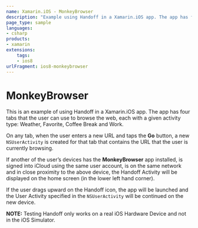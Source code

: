 ```yaml
---
name: Xamarin.iOS - MonkeyBrowser
description: "Example using Handoff in a Xamarin.iOS app. The app has four tabs that the user can use to browse the web, each with a given activity... (iOS8)"
page_type: sample
languages:
- csharp
products:
- xamarin
extensions:
    tags:
    - ios8
urlFragment: ios8-monkeybrowser
---
```

# MonkeyBrowser

This is an example of using Handoff in a Xamarin.iOS app. The app has four tabs that the user can use to browse the web, each with a given activity type: Weather, Favorite, Coffee Break and Work.

On any tab, when the user enters a new URL and taps the **Go** button, a new `NSUserActivity` is created for that tab that contains the URL that the user is currently browsing.

If another of the user’s devices has the **MonkeyBrowser** app installed, is signed into iCloud using the same user account, is on the same network and in close proximity to the above device, the Handoff Activity will be displayed on the home screen (in the lower left hand corner).

If the user drags upward on the Handoff icon, the app will be launched and the User Activity specified in the `NSUserActivity` will be continued on the new device.

**NOTE:** Testing Handoff only works on a real iOS Hardware Device and not in the iOS Simulator.
